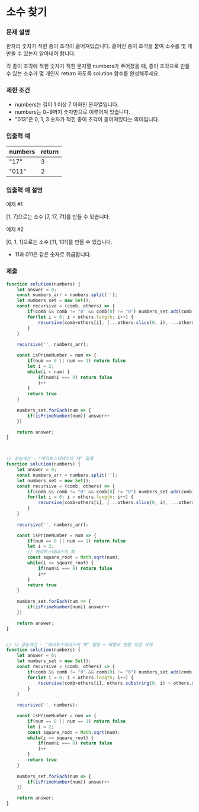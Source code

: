 # 소수 찾기

### 문제 설명
한자리 숫자가 적힌 종이 조각이 흩어져있습니다. 흩어진 종이 조각을 붙여 소수를 몇 개 만들 수 있는지 알아내려 합니다.

각 종이 조각에 적힌 숫자가 적힌 문자열 numbers가 주어졌을 때, 종이 조각으로 만들 수 있는 소수가 몇 개인지 return 하도록 solution 함수를 완성해주세요.

### 제한 조건
* numbers는 길이 1 이상 7 이하인 문자열입니다.
* numbers는 0~9까지 숫자만으로 이루어져 있습니다.
* "013"은 0, 1, 3 숫자가 적힌 종이 조각이 흩어져있다는 의미입니다.

### 입출력 예
|numbers|	return|
|:-----|:-----|
|"17"| 3|
|"011"| 2|

### 입출력 예 설명
예제 #1

[1, 7]으로는 소수 [7, 17, 71]를 만들 수 있습니다.

예제 #2

[0, 1, 1]으로는 소수 [11, 101]를 만들 수 있습니다.

  * 11과 011은 같은 숫자로 취급합니다.

### 제출
```js
function solution(numbers) {
    let answer = 0;
    const numbers_arr = numbers.split('');
    let numbers_set = new Set();
    const recursive = (comb, others) => {
        if(comb && comb != "0" && comb[0] != "0") numbers_set.add(comb)
        for(let i = 0; i < others.length; i++) {
            recursive(comb+others[i], [...others.slice(0, i), ...others.slice(i+1)]);
        }
    }
    
    recursive('', numbers_arr);

    const isPrimeNumber = num => {
        if(num == 0 || num == 1) return false
        let i = 2;
        while(i < num) {
            if(num%i === 0) return false
            i++
        }
        return true
    }
    
    numbers_set.forEach(num => {
        if(isPrimeNumber(num)) answer++
    })

    return answer;
}



// 성능개선 - "에라토스테네스의 체" 활용
function solution(numbers) {
    let answer = 0;
    const numbers_arr = numbers.split('');
    let numbers_set = new Set();
    const recursive = (comb, others) => {
        if(comb && comb != "0" && comb[0] != "0") numbers_set.add(comb)
        for(let i = 0; i < others.length; i++) {
            recursive(comb+others[i], [...others.slice(0, i), ...others.slice(i+1)]);
        }
    }
    
    recursive('', numbers_arr);

    const isPrimeNumber = num => {
        if(num == 0 || num == 1) return false
        let i = 2;
        // 에라토스테네스의 체
        const square_root = Math.sqrt(num);
        while(i <= square_root) {
            if(num%i === 0) return false
            i++
        }
        return true
    }
    
    numbers_set.forEach(num => {
        if(isPrimeNumber(num)) answer++
    })

    return answer;
}


// 더 성능개선 - "에라토스테네스의 체" 활용 + 배열로 변환 작업 삭제
function solution(numbers) {
    let answer = 0;
    let numbers_set = new Set();
    const recursive = (comb, others) => {
        if(comb && comb != "0" && comb[0] != "0") numbers_set.add(comb)
        for(let i = 0; i < others.length; i++) {
            recursive(comb+others[i], others.substring(0, i) + others.substring(i+1));
        }
    }
    
    recursive('', numbers);

    const isPrimeNumber = num => {
        if(num == 0 || num == 1) return false
        let i = 2;
        const square_root = Math.sqrt(num);
        while(i <= square_root) {
            if(num%i === 0) return false
            i++
        }
        return true
    }
    
    numbers_set.forEach(num => {
        if(isPrimeNumber(num)) answer++
    })

    return answer;
}
```
